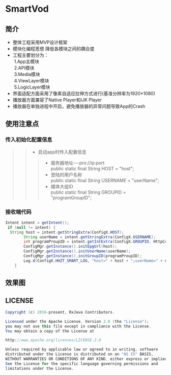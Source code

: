 SmartVod
=========
简介
---------
- 整体工程采用MVP设计框架
- 模块化编程思想 降低各模块之间的耦合度
- 工程主要划分为：<br>
  1.App主模块<br>
  2.API模块<br>
  3.Media模块<br>
  4.ViewLayer模块<br>
  5.LogicLayer模块<br>
- 界面适配方面采用了像素自适应拉伸方式进行(基准分辨率为1920*1080)
- 播放器方面兼容了Native Player和IJK Player
- 播放器在单独进程中开启，避免播放器的异常问题导致App的Crash

使用注意点
-----------
### 传入初始化配置信息
>>* 启动app时传入配置信息
>>>* 服务器地址---pro://ip:port<br>
public static final String HOST = "host";
>>>* 登陆的用户名称<br>
public static final String USERNAME = "userName";
>>>* 媒体大组ID<br>
public static final String GROUPID = "programGroupID";
### 接收端代码
```Java
Intent intent = getIntent();
 if (null != intent) {
  String host = intent.getStringExtra(ConfigX.HOST);
		String userName = intent.getStringExtra(ConfigX.USERNAME);
		int programProupID = intent.getIntExtra(ConfigX.GROUPID, HttpConst.DEFAULT_GROUP_ID);
		ConfigMgr.getInstance().initEpgUrl(host);
		ConfigMgr.getInstance().initUserName(userName);
		ConfigMgr.getInstance().initGroupID(programProupID);
		Log.d(ConfigX.HHZT_SMART_LOG, "host=" + host + ";userName=" + userName + ";programProupID=" + programProupID);
	}
```
效果图
--------

LICENSE
--------
```Java
Copyright (c) 2016-present, RxJava Contributors.

Licensed under the Apache License, Version 2.0 (the "License");
you may not use this file except in compliance with the License.
You may obtain a copy of the License at

http://www.apache.org/licenses/LICENSE-2.0

Unless required by applicable law or agreed to in writing, software
distributed under the License is distributed on an "AS IS" BASIS,
WITHOUT WARRANTIES OR CONDITIONS OF ANY KIND, either express or implied.
See the License for the specific language governing permissions and
limitations under the License.
```
